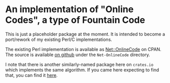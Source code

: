 # An implementation of "Online Codes", a type of Fountain Code

This is just a placeholder package at the moment. It is intended to
become a port/rework of my existing Perl/C implementations.

The existing Perl implementation is available as
[Net::OnlineCode](https://metacpan.org/pod/Net::OnlineCode) on
CPAN. The source is available [on
github](https://github.com/declanmalone/gnetraid) under the
`Net-OnlineCode` directory.

I note that there is another similarly-named package here on
`crates.io` which implements the same algorithm. If you came here
expecting to find that, you can find it
[here](https://crates.io/crates/online_codes).

